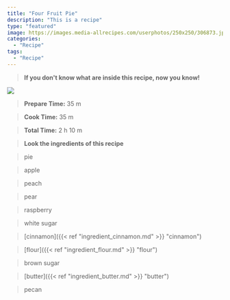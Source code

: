 ```yaml
---
title: "Four Fruit Pie"
description: "This is a recipe"
type: "featured"
image: https://images.media-allrecipes.com/userphotos/250x250/306873.jpg
categories: 
  - "Recipe"
tags: 
  - "Recipe"
---
```



>**If you don't know what are inside this recipe, now you know!**

![](../images/Recipes-Banner.jpg)
> **Prepare Time:** 35 m


> **Cook Time:** 35 m


> **Total Time:** 2 h 10 m

> **Look the ingredients of this recipe**

> pie

> apple

> peach

> pear

> raspberry

> white sugar

> [cinnamon]({{< ref "ingredient_cinnamon.md" >}} "cinnamon")

> [flour]({{< ref "ingredient_flour.md" >}} "flour")

> brown sugar

> [butter]({{< ref "ingredient_butter.md" >}} "butter")

> pecan

